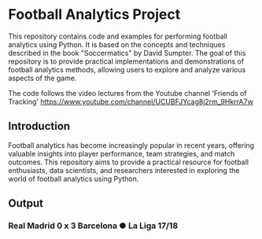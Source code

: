 # Football Analytics Project
This repository contains code and examples for performing football analytics using Python. It is based on the concepts and techniques described in the book "Soccermatics" by David Sumpter. The goal of this repository is to provide practical implementations and demonstrations of football analytics methods, allowing users to explore and analyze various aspects of the game.

The code follows the video lectures from the Youtube channel 'Friends of Tracking'
https://www.youtube.com/channel/UCUBFJYcag8j2rm_9HkrrA7w

## Introduction

Football analytics has become increasingly popular in recent years, offering valuable insights into player performance, team strategies, and match outcomes. This repository aims to provide a practical resource for football enthusiasts, data scientists, and researchers interested in exploring the world of football analytics using Python.

## Output

### Real Madrid 0 x 3 Barcelona ● La Liga 17/18


